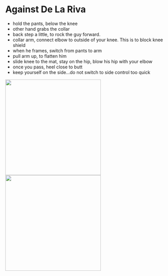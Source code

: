 
# Against De La Riva

* hold the pants, below the knee
* other hand grabs the collar
* back step a little, to rock the guy forward.
* collar arm, connect elbow to outside of your knee. This is to block knee shield
* when he frames, switch from pants to arm
* pull arm up, to flatten him
* slide knee to the mat, stay on the hip, blow his hip with your elbow
* once you pass, heel close to butt
* keep yourself on the side...do not switch to side control too quick


<img src="https://github.com/gbjewjitsu/bjj/blob/main/media/KneeCut_Against_DLR1.gif" width="300"/>

<img src="https://github.com/gbjewjitsu/bjj/blob/main/media/KneeCut_Against_DLR2.gif" width="300"/>

